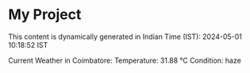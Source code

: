 # My Project

This content is dynamically generated in Indian Time (IST): 2024-05-01 10:18:52 IST


Current Weather in Coimbatore:
Temperature: 31.88 °C
Condition: haze
